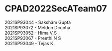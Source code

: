 # CPAD2022SecATeam07
2021SP93044 - Saksham Gupta<br>
2021SP93072 - Meldon Dcunha<br>
2021SP93052 - Hima V S<br>
2021SP93067 - Preethi N S<br>
2021SP93049 - Tejas K

